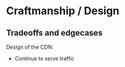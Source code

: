 # Craftmanship / Design

## Tradeoffs and edgecases

Design of the CDN:
* Continue to serve traffic 
<!--stackedit_data:
eyJoaXN0b3J5IjpbLTE4NDQzNjg1ODhdfQ==
-->